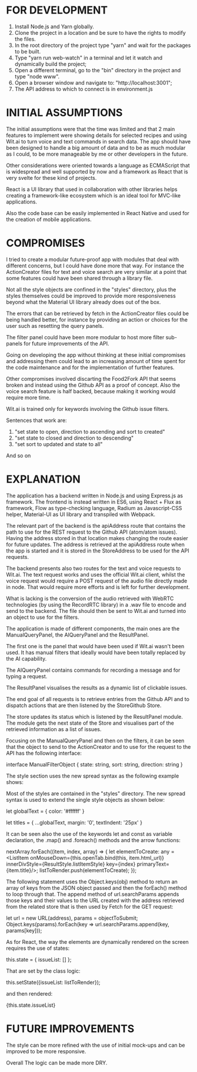 # FOR DEVELOPMENT

1. Install Node.js and Yarn globally.
2. Clone the project in a location and be sure to have the rights to modify the files.
3. In the root directory of the project type "yarn" and wait for the packages to be built.
4. Type "yarn run web-watch" in a terminal and let it watch and dynamically build the project;
5. Open a different terminal, go to the "bin" directory in the project and type "node www".
6. Open a browser window and navigate to: "http://localhost:3001";
7. The API address to which to connect is in environment.js

# INITIAL ASSUMPTIONS

The initial assumptions were that the time was limited and that 2 main features to implement were showing details for selected recipes and using Wit.ai to turn voice and text commands in search data. The app should have been designed to handle a big amount of data and to be as much modular as I could, to be more manageable by me or other developers in the future.

Other considerations were oriented towards a language as ECMAScript that is widespread and well supported by now and a framework as React that is very svelte for these kind of projects.

React is a UI library that used in collaboration with other libraries helps creating a framework-like ecosystem which is an ideal tool for MVC-like applications.

Also the code base can be easily implemented in React Native and used for the creation of mobile applications.

# COMPROMISES

I tried to create a modular future-proof app with modules that deal with different concerns, but I could have done more that way. For instance the ActionCreator files for text and voice search are very similar at a point that some features could have been shared through a library file.

Not all the style objects are confined in the "styles" directory, plus the styles themselves could be improved to provide more responsiveness beyond what the Material UI library already does out of the box.

The errors that can be retrieved by fetch in the ActionCreator files could be being handled better, for instance by providing an action or choices for the user such as resetting the query panels.

The filter panel could have been more modular to host more filter sub-panels for future improvements of the API.

Going on developing the app without thinking at these initial compromises and addressing them could lead to an increasing amount of time spent for the code maintenance and for the implementation of further features.

Other compromises involved discarting the Food2Fork API that seems broken and instead using the Github API as a proof of concept. Also the voice search feature is half backed, because making it working would require more time.

Wit.ai is trained only for keywords involving the Github issue filters.

Sentences that work are:

1) "set state to open, direction to ascending and sort to created"
2) "set state to closed and direction to descending"
3) "set sort to updated and state to all"

And so on

# EXPLANATION

The application has a backend written in Node.js and using Express.js as framework. The frontend is instead written in ES6, using React + Flux as framework, Flow as type-checking language, Radium as Javascript-CSS helper, Material-UI as UI library and transpiled with Webpack.

The relevant part of the backend is the apiAddress route that contains the path to use for the REST request to the Github API (atom/atom issues). Having the address stored in that location makes changing the route easier for future updates. The address is retrieved at the apiAddress route when the app is started and it is stored in the StoreAddress to be used for the API requests.

The backend presents also two routes for the text and voice requests to Wit.ai. The text request works and uses the official Wit.ai client, whilst the voice request would require a POST request of the audio file directly made in node. That would require more efforts and is left for further development.

What is lacking is the conversion of the audio retrieved with WebRTC technologies (by using the RecordRTC library) in a .wav file to encode and send to the backend. The file should then be sent to Wit.ai and turned into an object to use for the filters.

The application is made of different components, the main ones are the ManualQueryPanel, the AIQueryPanel and the ResultPanel.

The first one is the panel that would have been used if Wit.ai wasn't been used. It has manual filters that ideally would have been totally replaced by the AI capability.

The AIQueryPanel contains commands for recording a message and for typing a request.

The ResultPanel visualises the results as a dynamic list of clickable issues.

The end goal of all requests is to retrieve entries from the Github API and to dispatch actions that are then listened by the StoreGithub Store.

The store updates its status which is listened by the ResultPanel module. The module gets the next state of the Store and visualises part of the retrieved information as a list of issues.

Focusing on the ManualQueryPanel and then on the filters, it can be seen that the object to send to the ActionCreator and to use for the request to the API has the following interface:

interface ManualFilterObject {
  state: string,
  sort: string,
  direction: string
}

The style section uses the new spread syntax as the following example shows:

Most of the styles are contained in the "styles" directory. The new spread syntax is used to extend the single style objects as shown below:

let globalText = {
  color: '#ffffff'
}

let titles = {
  ...globalText,
  margin: '0',
  textIndent: '25px'
}

It can be seen also the use of the keywords let and const as variable declaration, the .map() and .foreach() methods and the arrow functions:

nextArray.forEach((item, index, array) => {
  let elementToCreate: any = <ListItem onMouseDown={this.openTab.bind(this, item.html_url)} innerDivStyle={ResultStyle.listItemStyle} key={index} primaryText={item.title}/>;
  listToRender.push(elementToCreate);
});

The following statement uses the Object.keys(obj) method to return an array of keys from the JSON object passed and then the forEach() method to loop through that. The append method of url.searchParams appends those keys and their values to the URL created with the address retrieved from the related store that is then used by Fetch for the GET request:

let url = new URL(address),
  params = objectToSubmit;
Object.keys(params).forEach(key => url.searchParams.append(key, params[key]));

As for React, the way the elements are dynamically rendered on the screen requires the use of states:

this.state = {
  issueList: []
};

That are set by the class logic:

this.setState({issueList: listToRender});

and then rendered:

<List>
  {this.state.issueList}
</List>

# FUTURE IMPROVEMENTS

The style can be more refined with the use of initial mock-ups and can be improved to be more responsive.

Overall The logic can be made more DRY.
